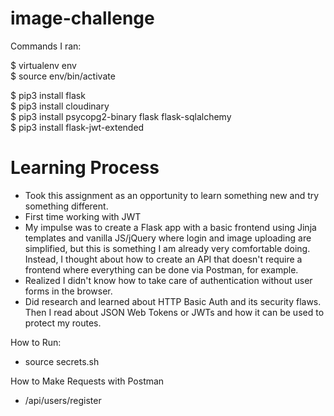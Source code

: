 # image-challenge
Commands I ran:

$ virtualenv env  
$ source env/bin/activate  

$ pip3 install flask  
$ pip3 install cloudinary  
$ pip3 install psycopg2-binary flask flask-sqlalchemy  
$ pip3 install flask-jwt-extended  

# Learning Process
- Took this assignment as an opportunity to learn something new and try something different.
- First time working with JWT
- My impulse was to create a Flask app with a basic frontend using Jinja templates and vanilla JS/jQuery where login and image uploading are simplified, but this is something I am already very comfortable doing. Instead, I thought about how to create an API that doesn't require a frontend where everything can be done via Postman, for example.
- Realized I didn't know how to take care of authentication without user forms in the browser.
- Did research and learned about HTTP Basic Auth and its security flaws. Then I read about JSON Web Tokens or JWTs and how it can be used to protect my routes.

How to Run:
- source secrets.sh

How to Make Requests with Postman
- /api/users/register

